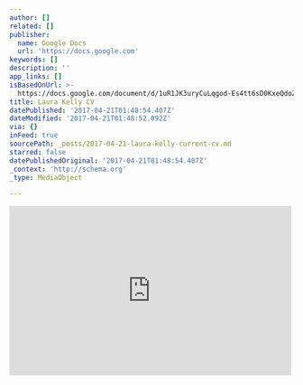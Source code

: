 ```yaml
---
author: []
related: []
publisher:
  name: Google Docs
  url: 'https://docs.google.com'
keywords: []
description: ''
app_links: []
isBasedOnUrl: >-
  https://docs.google.com/document/d/1uR1JK3uryCuLqgod-Es4tt6sD0KxeQdoZSprNp4mmPw/pub
title: Laura Kelly CV
datePublished: '2017-04-21T01:48:54.407Z'
dateModified: '2017-04-21T01:48:52.092Z'
via: {}
inFeed: true
sourcePath: _posts/2017-04-21-laura-kelly-current-cv.md
starred: false
datePublishedOriginal: '2017-04-21T01:48:54.407Z'
_context: 'http://schema.org'
_type: MediaObject

---
```

<iframe src="https://cdn.embedly.com/widgets/media.html?url=https%3A%2F%2Fdocs.google.com%2Fdocument%2Fd%2F1uR1JK3uryCuLqgod-Es4tt6sD0KxeQdoZSprNp4mmPw%2Fpub&amp;src=https%3A%2F%2Fdocs.google.com%2Fdocument%2Fd%2F1uR1JK3uryCuLqgod-Es4tt6sD0KxeQdoZSprNp4mmPw%2Fpub&amp;type=text%2Fhtml&amp;key=b7d04c9b404c499eba89ee7072e1c4f7&amp;schema=google" width="500" height="300" scrolling="no" frameborder="0" allowfullscreen="" style=""></iframe>